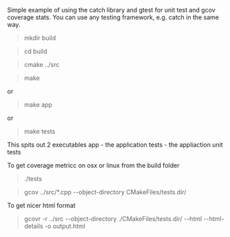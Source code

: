 Simple example of using the catch library and gtest for unit test and gcov coverage stats.
You can use any testing framework, e.g. catch in the same way.

> mkdir build

> cd build

> cmake ../src

> make

or

> make app

or

> make tests

This spits out 2 executables
app - the application
tests - the appliaction unit tests

To get coverage metricc on osx or linux from the build folder

> ./tests

> gcov ../src/*.cpp --object-directory CMakeFiles/tests.dir/

To get nicer html format

>gcovr -r ../src --object-directory ./CMakeFiles/tests.dir/ --html --html-details -o output.html
